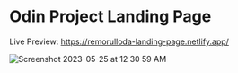 # Odin Project Landing Page

Live Preview: https://remorulloda-landing-page.netlify.app/

![Screenshot 2023-05-25 at 12 30 59 AM](https://github.com/remosrulloda/landing-page/assets/50937757/4f8b86ec-54ba-4eae-aa06-de6298a51d70)
